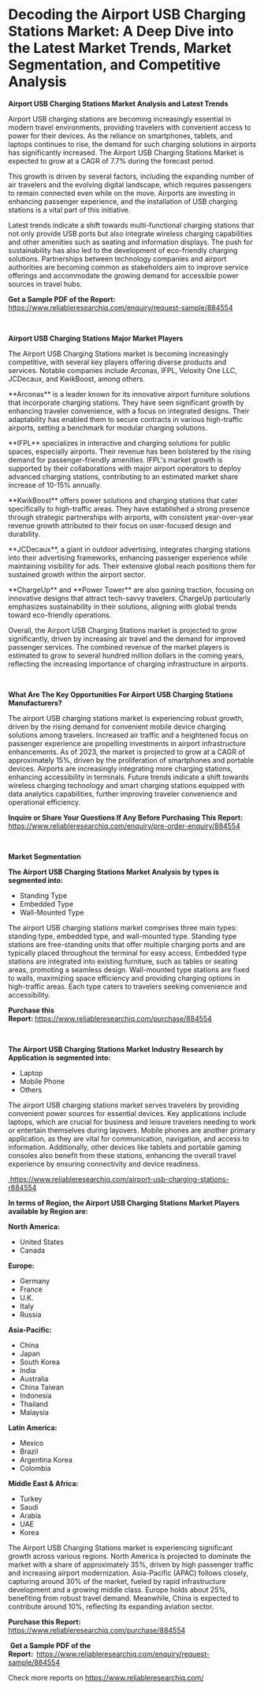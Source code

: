 <p><h1>Decoding the Airport USB Charging Stations Market: A Deep Dive into the Latest Market Trends, Market Segmentation, and Competitive Analysis</h1></p><p><strong>Airport USB Charging Stations Market Analysis and Latest Trends</strong></p>
<p><p>Airport USB charging stations are becoming increasingly essential in modern travel environments, providing travelers with convenient access to power for their devices. As the reliance on smartphones, tablets, and laptops continues to rise, the demand for such charging solutions in airports has significantly increased. The Airport USB Charging Stations Market is expected to grow at a CAGR of 7.7% during the forecast period. </p><p>This growth is driven by several factors, including the expanding number of air travelers and the evolving digital landscape, which requires passengers to remain connected even while on the move. Airports are investing in enhancing passenger experience, and the installation of USB charging stations is a vital part of this initiative.</p><p>Latest trends indicate a shift towards multi-functional charging stations that not only provide USB ports but also integrate wireless charging capabilities and other amenities such as seating and information displays. The push for sustainability has also led to the development of eco-friendly charging solutions. Partnerships between technology companies and airport authorities are becoming common as stakeholders aim to improve service offerings and accommodate the growing demand for accessible power sources in travel hubs.</p></p>
<p><strong>Get a Sample PDF of the Report:&nbsp;</strong> <a href="https://www.reliableresearchiq.com/enquiry/request-sample/884554?utm_campaign=3097&utm_medium=2&utm_source=Github&utm_content=ia&utm_term=04042025&utm_id=airport-usb-charging-stations">https://www.reliableresearchiq.com/enquiry/request-sample/884554</a></p>
<p>&nbsp;</p>
<p><strong>Airport USB Charging Stations Major Market Players</strong></p>
<p><p>The Airport USB Charging Stations market is becoming increasingly competitive, with several key players offering diverse products and services. Notable companies include Arconas, IFPL, Veloxity One LLC, JCDecaux, and KwikBoost, among others.</p><p>**Arconas** is a leader known for its innovative airport furniture solutions that incorporate charging stations. They have seen significant growth by enhancing traveler convenience, with a focus on integrated designs. Their adaptability has enabled them to secure contracts in various high-traffic airports, setting a benchmark for modular charging solutions.</p><p>**IFPL** specializes in interactive and charging solutions for public spaces, especially airports. Their revenue has been bolstered by the rising demand for passenger-friendly amenities. IFPL's market growth is supported by their collaborations with major airport operators to deploy advanced charging stations, contributing to an estimated market share increase of 10-15% annually.</p><p>**KwikBoost** offers power solutions and charging stations that cater specifically to high-traffic areas. They have established a strong presence through strategic partnerships with airports, with consistent year-over-year revenue growth attributed to their focus on user-focused design and durability.</p><p>**JCDecaux**, a giant in outdoor advertising, integrates charging stations into their advertising frameworks, enhancing passenger experience while maintaining visibility for ads. Their extensive global reach positions them for sustained growth within the airport sector.</p><p>**ChargeUp** and **Power Tower** are also gaining traction, focusing on innovative designs that attract tech-savvy travelers. ChargeUp particularly emphasizes sustainability in their solutions, aligning with global trends toward eco-friendly operations.</p><p>Overall, the Airport USB Charging Stations market is projected to grow significantly, driven by increasing air travel and the demand for improved passenger services. The combined revenue of the market players is estimated to grow to several hundred million dollars in the coming years, reflecting the increasing importance of charging infrastructure in airports.</p></p>
<p>&nbsp;</p>
<p><strong>What Are The Key Opportunities For Airport USB Charging Stations Manufacturers?</strong></p>
<p><p>The airport USB charging stations market is experiencing robust growth, driven by the rising demand for convenient mobile device charging solutions among travelers. Increased air traffic and a heightened focus on passenger experience are propelling investments in airport infrastructure enhancements. As of 2023, the market is projected to grow at a CAGR of approximately 15%, driven by the proliferation of smartphones and portable devices. Airports are increasingly integrating more charging stations, enhancing accessibility in terminals. Future trends indicate a shift towards wireless charging technology and smart charging stations equipped with data analytics capabilities, further improving traveler convenience and operational efficiency.</p></p>
<p><strong>Inquire or Share Your Questions If Any Before Purchasing This Report:</strong> <a href="https://www.reliableresearchiq.com/enquiry/pre-order-enquiry/884554?utm_campaign=3097&utm_medium=2&utm_source=Github&utm_content=ia&utm_term=04042025&utm_id=airport-usb-charging-stations">https://www.reliableresearchiq.com/enquiry/pre-order-enquiry/884554</a></p>
<p>&nbsp;</p>
<p><strong>Market Segmentation</strong></p>
<p><strong>The Airport USB Charging Stations Market Analysis by types is segmented into:</strong></p>
<p><ul><li>Standing Type</li><li>Embedded Type</li><li>Wall-Mounted Type</li></ul></p>
<p><p>The airport USB charging stations market comprises three main types: standing type, embedded type, and wall-mounted type. Standing type stations are free-standing units that offer multiple charging ports and are typically placed throughout the terminal for easy access. Embedded type stations are integrated into existing furniture, such as tables or seating areas, promoting a seamless design. Wall-mounted type stations are fixed to walls, maximizing space efficiency and providing charging options in high-traffic areas. Each type caters to travelers seeking convenience and accessibility.</p></p>
<p><strong>Purchase this Report:&nbsp;</strong><a href="https://www.reliableresearchiq.com/purchase/884554?utm_campaign=3097&utm_medium=2&utm_source=Github&utm_content=ia&utm_term=04042025&utm_id=airport-usb-charging-stations">https://www.reliableresearchiq.com/purchase/884554</a></p>
<p>&nbsp;</p>
<p><strong>The Airport USB Charging Stations Market Industry Research by Application is segmented into:</strong></p>
<p><ul><li>Laptop</li><li>Mobile Phone</li><li>Others</li></ul></p>
<p><p>The airport USB charging stations market serves travelers by providing convenient power sources for essential devices. Key applications include laptops, which are crucial for business and leisure travelers needing to work or entertain themselves during layovers. Mobile phones are another primary application, as they are vital for communication, navigation, and access to information. Additionally, other devices like tablets and portable gaming consoles also benefit from these stations, enhancing the overall travel experience by ensuring connectivity and device readiness.</p></p>
<p><a href="https://www.reliableresearchiq.com/airport-usb-charging-stations-r884554?utm_campaign=3097&utm_medium=2&utm_source=Github&utm_content=ia&utm_term=04042025&utm_id=airport-usb-charging-stations">&nbsp;https://www.reliableresearchiq.com/airport-usb-charging-stations-r884554</a></p>
<p><strong>In terms of Region, the Airport USB Charging Stations Market Players available by Region are:</strong></p>
<p>
    <p> <strong> North America: </strong>
        <ul>
            <li>United States</li>
            <li>Canada</li>
        </ul>
        </p> 
    <p> <strong> Europe: </strong>
        <ul>
            <li>Germany</li>
            <li>France</li>
            <li>U.K.</li>
            <li>Italy</li>
            <li>Russia</li>
        </ul>
        </p> 
    <p> <strong> Asia-Pacific: </strong>
        <ul>
            <li>China</li>
            <li>Japan</li>
            <li>South Korea</li>
            <li>India</li>
            <li>Australia</li>
            <li>China Taiwan</li>
            <li>Indonesia</li>
            <li>Thailand</li>
            <li>Malaysia</li>
        </ul>
        </p> 
    <p> <strong> Latin America: </strong>
        <ul>
            <li>Mexico</li>
            <li>Brazil</li>
            <li>Argentina Korea</li>
            <li>Colombia</li>
        </ul>
        </p> 
    <p> <strong> Middle East & Africa: </strong>
        <ul>
            <li>Turkey</li>
            <li>Saudi</li>
            <li>Arabia</li>
            <li>UAE</li>
            <li>Korea</li>
        </ul>
    </p>
    </p>
<p><p>The Airport USB Charging Stations market is experiencing significant growth across various regions. North America is projected to dominate the market with a share of approximately 35%, driven by high passenger traffic and increasing airport modernization. Asia-Pacific (APAC) follows closely, capturing around 30% of the market, fueled by rapid infrastructure development and a growing middle class. Europe holds about 25%, benefiting from robust travel demand. Meanwhile, China is expected to contribute around 10%, reflecting its expanding aviation sector.</p></p>
<p><strong>Purchase this Report: </strong><a href="https://www.reliableresearchiq.com/purchase/884554?utm_campaign=3097&utm_medium=2&utm_source=Github&utm_content=ia&utm_term=04042025&utm_id=airport-usb-charging-stations">https://www.reliableresearchiq.com/purchase/884554</a></p>
<p>&nbsp;<strong>Get a Sample PDF of the Report:&nbsp;&nbsp;</strong><a href="https://www.reliableresearchiq.com/enquiry/request-sample/884554?utm_campaign=3097&utm_medium=2&utm_source=Github&utm_content=ia&utm_term=04042025&utm_id=airport-usb-charging-stations">https://www.reliableresearchiq.com/enquiry/request-sample/884554</a></p>
<p><strong></strong></p>
<p>Check more reports on <a href="https://www.reliableresearchiq.com/?utm_campaign=3097&utm_medium=2&utm_source=Github&utm_content=ia&utm_term=04042025&utm_id=airport-usb-charging-stations">https://www.reliableresearchiq.com/</a></p>
